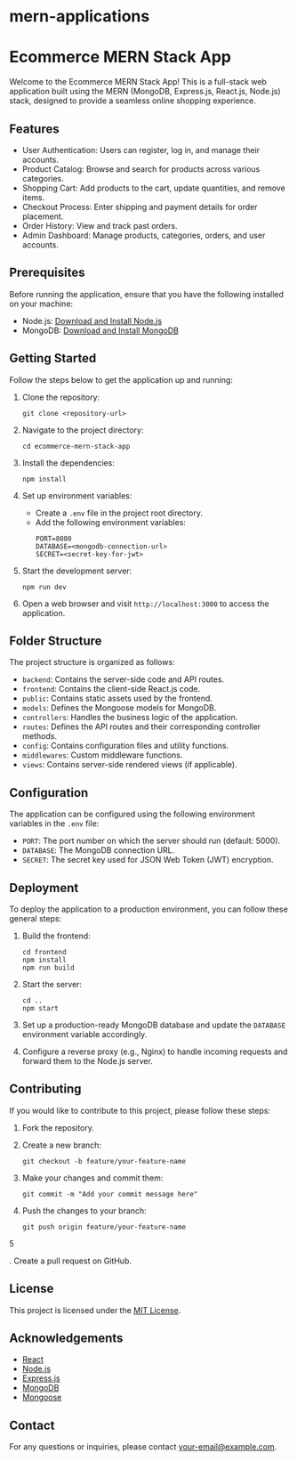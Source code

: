 # mern-applications

# Ecommerce MERN Stack App

Welcome to the Ecommerce MERN Stack App! This is a full-stack web application built using the MERN (MongoDB, Express.js, React.js, Node.js) stack, designed to provide a seamless online shopping experience.

## Features

- User Authentication: Users can register, log in, and manage their accounts.
- Product Catalog: Browse and search for products across various categories.
- Shopping Cart: Add products to the cart, update quantities, and remove items.
- Checkout Process: Enter shipping and payment details for order placement.
- Order History: View and track past orders.
- Admin Dashboard: Manage products, categories, orders, and user accounts.

## Prerequisites

Before running the application, ensure that you have the following installed on your machine:

- Node.js: [Download and Install Node.js](https://nodejs.org)
- MongoDB: [Download and Install MongoDB](https://www.mongodb.com)

## Getting Started

Follow the steps below to get the application up and running:

1. Clone the repository:

   ```shell
   git clone <repository-url>
   ```

2. Navigate to the project directory:

   ```shell
   cd ecommerce-mern-stack-app
   ```

3. Install the dependencies:

   ```shell
   npm install
   ```

4. Set up environment variables:

   - Create a `.env` file in the project root directory.
   - Add the following environment variables:
     ```
     PORT=8080
     DATABASE=<mongodb-connection-url>
     SECRET=<secret-key-for-jwt>
     ```

5. Start the development server:

   ```shell
   npm run dev
   ```

6. Open a web browser and visit `http://localhost:3000` to access the application.

## Folder Structure

The project structure is organized as follows:

- `backend`: Contains the server-side code and API routes.
- `frontend`: Contains the client-side React.js code.
- `public`: Contains static assets used by the frontend.
- `models`: Defines the Mongoose models for MongoDB.
- `controllers`: Handles the business logic of the application.
- `routes`: Defines the API routes and their corresponding controller methods.
- `config`: Contains configuration files and utility functions.
- `middlewares`: Custom middleware functions.
- `views`: Contains server-side rendered views (if applicable).

## Configuration

The application can be configured using the following environment variables in the `.env` file:

- `PORT`: The port number on which the server should run (default: 5000).
- `DATABASE`: The MongoDB connection URL.
- `SECRET`: The secret key used for JSON Web Token (JWT) encryption.

## Deployment

To deploy the application to a production environment, you can follow these general steps:

1. Build the frontend:

   ```shell
   cd frontend
   npm install
   npm run build
   ```

2. Start the server:

   ```shell
   cd ..
   npm start
   ```

3. Set up a production-ready MongoDB database and update the `DATABASE` environment variable accordingly.

4. Configure a reverse proxy (e.g., Nginx) to handle incoming requests and forward them to the Node.js server.

## Contributing

If you would like to contribute to this project, please follow these steps:

1. Fork the repository.

2. Create a new branch:

   ```shell
   git checkout -b feature/your-feature-name
   ```

3. Make your changes and commit them:

   ```shell
   git commit -m "Add your commit message here"
   ```

4. Push the changes to your branch:

   ```shell
   git push origin feature/your-feature-name
   ```

5

. Create a pull request on GitHub.

## License

This project is licensed under the [MIT License](LICENSE).

## Acknowledgements

- [React](https://reactjs.org/)
- [Node.js](https://nodejs.org/)
- [Express.js](https://expressjs.com/)
- [MongoDB](https://www.mongodb.com/)
- [Mongoose](https://mongoosejs.com/)

## Contact

For any questions or inquiries, please contact [your-email@example.com](mailto:vishapvaibhav3@gmail.com).
